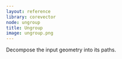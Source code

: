 ```yaml
---
layout: reference
library: corevector
node: ungroup
title: Ungroup
image: ungroup.png
---
```

Decompose the input geometry into its paths.

